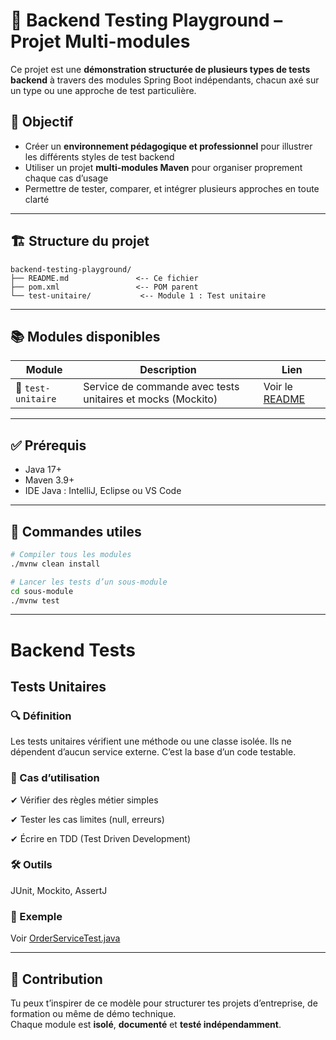 # 🧪 Backend Testing Playground – Projet Multi-modules

Ce projet est une **démonstration structurée de plusieurs types de tests backend** à travers des modules Spring Boot indépendants, chacun axé sur un type ou une approche de test particulière.

## 🎯 Objectif

- Créer un **environnement pédagogique et professionnel** pour illustrer les différents styles de test backend
- Utiliser un projet **multi-modules Maven** pour organiser proprement chaque cas d’usage
- Permettre de tester, comparer, et intégrer plusieurs approches en toute clarté

---

## 🏗️ Structure du projet

```
backend-testing-playground/
├── README.md               <-- Ce fichier
├── pom.xml                 <-- POM parent
└── test-unitaire/           <-- Module 1 : Test unitaire
```

---

## 📚 Modules disponibles

| Module         | Description | Lien |
|----------------|-------------|------|
| 🛒 `test-unitaire` | Service de commande avec tests unitaires et mocks (Mockito) | Voir le [README](./test-unitaire/README.md) |

---

## ✅ Prérequis

- Java 17+
- Maven 3.9+
- IDE Java : IntelliJ, Eclipse ou VS Code

---

## 🔧 Commandes utiles

```bash
# Compiler tous les modules
./mvnw clean install

# Lancer les tests d’un sous-module
cd sous-module
./mvnw test
```

---
# Backend Tests

## Tests Unitaires

### 🔍 Définition
Les tests unitaires vérifient une méthode ou une classe isolée. Ils ne dépendent d’aucun service externe. C’est la base d’un code testable.

### 🎯 Cas d’utilisation
✔ Vérifier des règles métier simples

✔ Tester les cas limites (null, erreurs)

✔ Écrire en TDD (Test Driven Development)

### 🛠 Outils
JUnit, Mockito, AssertJ


### 🧩 Exemple
Voir [OrderServiceTest.java](./test-unitaire/src/test/java/fr/backendtest/testunitaire/service/OrderServiceTest.java)

---

## 🙌 Contribution

Tu peux t’inspirer de ce modèle pour structurer tes projets d’entreprise, de formation ou même de démo technique.  
Chaque module est **isolé**, **documenté** et **testé indépendamment**.

